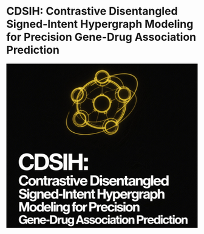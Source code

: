 
# CDSIH: Contrastive Disentangled Signed-Intent Hypergraph Modeling for Precision Gene-Drug Association Prediction

![image](https://github.com/wangxiaosong96/CDSIH/blob/main/fig.png)
